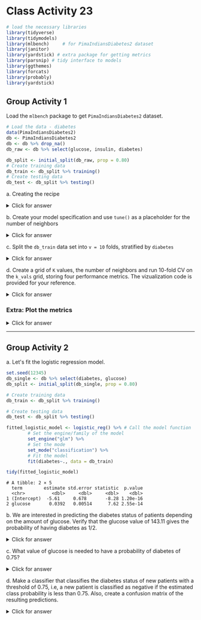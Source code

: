 # Class Activity 23


```r
# load the necessary libraries
library(tidyverse) 
library(tidymodels)
library(mlbench)     # for PimaIndiansDiabetes2 dataset
library(janitor)
library(yardstick) # extra package for getting metrics
library(parsnip) # tidy interface to models
library(ggthemes)
library(forcats)
library(probably)
library(yardstick)
```


## Group Activity 1

Load the `mlbench` package to get `PimaIndiansDiabetes2` dataset.


```r
# Load the data - diabetes
data(PimaIndiansDiabetes2)
db <- PimaIndiansDiabetes2
db <- db %>% drop_na() 
db_raw <- db %>% select(glucose, insulin, diabetes)

db_split <- initial_split(db_raw, prop = 0.80)
# Create training data
db_train <- db_split %>% training()
# Create testing data
db_test <- db_split %>% testing()
```

a. Creating the recipe

<details>
<summary class="answer">Click for answer</summary>
*Answer:* 


```r
db_recipe <- recipe(diabetes ~  glucose + insulin, data = db_train) %>%
  step_scale(all_predictors()) %>%
  step_center(all_predictors()) %>% 
  prep()
```

</details>

b. Create your model specification and use `tune()` as a placeholder for the number of neighbors

<details>
<summary class="answer">Click for answer</summary>
*Answer:* 



```r
knn_spec <- nearest_neighbor(weight_func = "rectangular", 
                             engine = "kknn",
                             mode = "classification",
                             neighbors = tune())
```

</details>

c. Split the `db_train` data set into `v = 10` folds, stratified by `diabetes`

<details>
<summary class="answer">Click for answer</summary>
*Answer:* 



```r
db_vfold <- vfold_cv(db_train, v = 10, strata = diabetes)
```

</details>

d. Create a grid of `K` values, the number of neighbors and run 10-fold CV on the `k_vals` grid, storing four performance metrics. The vizualization code is provided for your reference.

<details>
<summary class="answer">Click for answer</summary>
*Answer:* 



```r
k_vals <- tibble(neighbors = seq(from = 1, to = 40, by = 1))
```



```r
knn_fit <- workflow() %>%
  add_recipe(db_recipe) %>%
  add_model(knn_spec) %>%
  tune_grid(
    resamples = db_vfold, 
    grid = k_vals,
    metrics = metric_set(yardstick::ppv, yardstick::accuracy, sens, spec),
    control = control_resamples(save_pred = TRUE))
```



```r
cv_metrics <- collect_metrics(knn_fit) 
cv_metrics %>% group_by(.metric) %>% slice_max(mean) 
```

```
# A tibble: 7 × 7
# Groups:   .metric [4]
  neighbors .metric  .estimator  mean     n std_err .config 
      <dbl> <chr>    <chr>      <dbl> <int>   <dbl> <chr>   
1        39 accuracy binary     0.767    10  0.0234 Preproc…
2        40 accuracy binary     0.767    10  0.0234 Preproc…
3        23 ppv      binary     0.795    10  0.0210 Preproc…
4        24 ppv      binary     0.795    10  0.0210 Preproc…
5        39 sens     binary     0.879    10  0.0208 Preproc…
6        40 sens     binary     0.879    10  0.0208 Preproc…
7         6 spec     binary     0.588    10  0.0538 Preproc…
```

</details>

### Extra: Plot the metrics

<details>
<summary class="answer">Click for answer</summary>
*Answer:* 



```r
final.results <- cv_metrics %>%  mutate(.metric = as.factor(.metric)) %>%
  select(neighbors, .metric, mean)

final.results %>%
  ggplot(aes(x = neighbors, y = mean, color = forcats::fct_reorder2(.metric, neighbors, mean))) +
  geom_line(size = 1) +
  geom_point(size = 2) +
  theme_minimal() +
  scale_color_wsj() + 
  scale_x_continuous(breaks = k_vals[[1]]) +
  theme(panel.grid.minor.x = element_blank())+
  labs(color='Metric', y = "Estimate", x = "K")
```

<img src="class_activity_23_files/figure-epub3/unnamed-chunk-9-1.png" width="100%" />

</details>

---------------------------------------------------------

## Group Activity 2

a. Let's fit the logistic regression model.


```r
set.seed(12345)
db_single <- db %>% select(diabetes, glucose)
db_split <- initial_split(db_single, prop = 0.80)

# Create training data
db_train <- db_split %>% training()

# Create testing data
db_test <- db_split %>% testing()

fitted_logistic_model <- logistic_reg() %>% # Call the model function
        # Set the engine/family of the model
        set_engine("glm") %>%
        # Set the mode
        set_mode("classification") %>%
        # Fit the model
        fit(diabetes~., data = db_train)

tidy(fitted_logistic_model)
```

```
# A tibble: 2 × 5
  term        estimate std.error statistic  p.value
  <chr>          <dbl>     <dbl>     <dbl>    <dbl>
1 (Intercept)  -5.61     0.678       -8.28 1.20e-16
2 glucose       0.0392   0.00514      7.62 2.55e-14
```

</details>

b. We are interested in predicting the diabetes status of patients depending on the amount of glucose. Verify that the glucose value of 143.11 gives the probability of having diabetes as 1/2.

<details>
<summary class="answer">Click for answer</summary>
*Answer:* 



$$log\left(\frac{p}{1-p}\right)  = \beta_0 + \beta_1x$$



```r
(p <- round(exp(-5.61 + 0.0392* 143.11) / (1 + exp(-5.61 + 0.0392* 143.11)),2))
```

```
[1] 0.5
```

</details>

c. What value of glucose is needed to have a probability of diabetes of 0.75?

<details>
<summary class="answer">Click for answer</summary>
*Answer:* 


```r
p <- 0.75
(x <- (log(p/(1-p)) - (-5.61))/0.0392)	
```

```
[1] 171.1381
```

</details>

d. Make a classifier that classifies the diabetes status of new patients with a threshold of 0.75, i.e, a new patient is classified as negative if the estimated class probability is less than 0.75. Also, create a confusion matrix of the resulting predictions.

<details>
<summary class="answer">Click for answer</summary>
*Answer:* 




```r
# Prediction Probabilities
library(probably)
pred_prob <- predict(fitted_logistic_model,  new_data = db_test,   type = "prob")

db_results <- db_test %>% bind_cols(pred_prob) %>%
  mutate(.pred_class = make_two_class_pred(.pred_neg, levels(diabetes), threshold = .75)) %>%
  select(diabetes, glucose, contains(".pred"))


db_results %>%  
  conf_mat(diabetes,.pred_class) %>% 
  autoplot(type = "heatmap")
```

<img src="class_activity_23_files/figure-epub3/unnamed-chunk-13-1.png" width="100%" />


</details>
